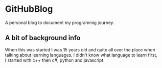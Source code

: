 # GitHubBlog
A personal blog to document my programmig journey.

## A bit of background info

When this was started I was 15 years old and quite all over the place when talking about learning languages.
I didn't know what language to learn first, I started with c++ then c#, python and javascript.
